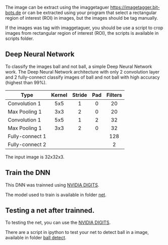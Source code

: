 


The image can be extract using the imaggetaguer https://imagetagger.bit-bots.de or can be extracted using your program that select a rectangular region of interest (ROI) in images, but the images should be tag manually.

If the images was tag with imaggetaguer, you should be use a script to crop images from rectangular region of interest (ROI), the scripts is available in scripts folder.



## Deep Neural Network

To classify the images ball and not ball, a simple Deep Neural Network work.
The Deep Neural Network architecture with only 2 convolution layer and 2 fully-connect classify images of ball and not ball with high accuracy (highest than 99%).


Type            | Kernel  | Stride |  Pad  | Filters |
----------------|:-------:|:------:|:-----:|:-------:|
Convolution 1   |   5x5   |   1    |   0   |   20    
Max Pooling 1   |   3x3   |   2    |   0   |   20    
Convolution 1   |   5x5   |   1    |   2   |   32    
Max Pooling 1   |   3x3   |   2    |   0   |   32    
Fully-connect 1 |         |        |       |   128   
Fully-connect 2 |         |        |       |    2    

The input image is 32x32x3.


## Train the DNN

This DNN was trainned using [NVIDIA DIGITS](https://github.com/NVIDIA/DIGITS).

The model used to train is available in folder [net](https://github.com/Isaac25silva/Ball_detect-DNN/net).


## Testing a net after trainned.

To testing the net, you can use the [NVIDIA DIGITS](https://github.com/NVIDIA/DIGITS).


There are a script in ipython to test your net to detect ball in a image, available in folder [ball detect](https://github.com/Isaac25silva/Ball_detect-DNN/ball_detect).


